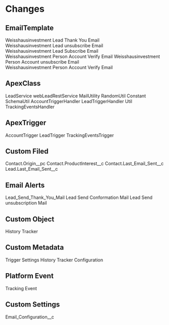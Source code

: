 # Changes

## EmailTemplate
Weisshausinvestment Lead Thank You Email	
Weisshausinvestment Lead unsubscribe Email	
Weisshausinvestment Lead Subscribe Email	
Weisshausinvestment Person Account Verify Email	
Weisshausinvestment Person Account unsubscribe Email	
Weisshausinvestment Person Account Verify Email	

## ApexClass
LeadService
webLeadRestService
MailUtility
RandomUtil
Constant
SchemaUtil
AccountTriggerHandler
LeadTriggerHandler
Util
TrackingEventsHandler


## ApexTrigger
AccountTrigger
LeadTrigger
TrackingEventsTrigger

## Custom Filed
Contact.Origin__pc
Contact.ProductInterest__c
Contact.Last_Email_Sent__c
Lead.Last_Email_Sent__c

## Email Alerts
Lead_Send_Thank_You_Mail
Lead Send Conformation Mail	
Lead Send unsubscription Mail	

## Custom Object
History Tracker

## Custom Metadata
Trigger Settings
History Tracker Configuration

## Platform Event
Tracking Event

## Custom Settings
Email_Configuration__c